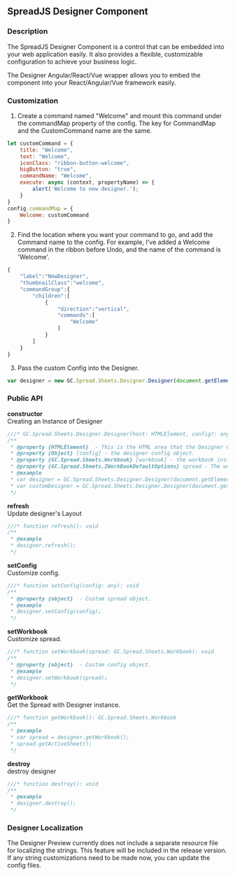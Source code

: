 ## SpreadJS Designer Component

### Description
The SpreadJS Designer Component is a control that can be embedded into your web application easily.  It also provides a flexible, customizable configuration to achieve your business logic. 

The Designer Angular/React/Vue wrapper allows you to embed the component into your React/Angular/Vue framework easily.

### Customization
1. Create a command named "Welcome" and mount this command under the commandMap property of the config.  The key for CommandMap and the CustomCommand name are the same.
```js
let customCommand = {
	title: "Welcome",
	text: "Welcome",
	iconClass: "ribbon-button-welcome",
	bigButton: "true",
	commandName: "Welcome",
	execute: async (context, propertyName) => {
		alert('Welcome to new designer.');
	}
}
config.commandMap = {
	Welcome: customCommand
}
```

2. Find the location where you want your command to go, and add the Command name to the config.
For example, I've added a Welcome command in the ribbon before Undo, and the name of the command is 'Welcome'.
```js
{
    "label":"NewDesigner",
    "thumbnailClass":"welcome",
    "commandGroup":{
        "children":[
            {
                "direction":"vertical",
                "commands":[
                    "Welcome"
                ]
            }
        ]
    }
}
```

3. Pass the custom Config into the Designer.
```js
var designer = new GC.Spread.Sheets.Designer.Designer(document.getElementById("hostDiv"), customConfig, spread);
```

### Public API

**constructor**   
Creating an Instance of Designer
```js
///* GC.Spread.Sheets.Designer.Designer(host: HTMLElement, config?: any, spread?: GC.Spread.Sheets.Workbook)
/**
 * @property {HTMLElement}  - This is the HTML area that the Designer Component mounts.
 * @property {Object} [config] - the designer config object.
 * @property {GC.Spread.Sheets.Workbook} [workbook] - the workbook instance.
 * @property {GC.Spread.Sheets.IWorkBookDefaultOptions} spread - The workbook initialization options.
 * @example
 * var designer = GC.Spread.Sheets.Designer.Designer(document.getElementById("hostDiv"));
 * var customDesigner = GC.Spread.Sheets.Designer.Designer(document.getElementById("hostDiv"), customConfig);
 */
```
**refresh**   
Update designer's Layout
```js
///* function refresh(): void
/**
 * @example
 * designer.refresh();
 */
```
**setConfig**   
Customize config.
```js
///* function setConfig(config: any): void
/**
 * @property {object}  - Custom spread object.
 * @example
 * designer.setConfig(config);
 */
```
**setWorkbook**   
Customize spread.
```js
///* function setWorkbook(spread: GC.Spread.Sheets.Workbook): void
/**
 * @property {object}  - Custom config object.
 * @example
 * designer.setWorkbook(spread);
 */
```
**getWorkbook**   
Get the Spread with Designer instance.
```js
///* function getWorkbook(): GC.Spread.Sheets.Workbook
/**
 * @example
 * var spread = designer.getWorkbook();
 * spread.getActiveSheet();
 */
```
**destroy**   
destroy designer
```js
///* function destroy(): void
/**
 * @example
 * designer.destroy();
 */
```

### Designer Localization
The Designer Preview currently does not include a separate resource file for localizing the strings. This feature will be included in the release version. If any string customizations need to be made now, you can update the config files.